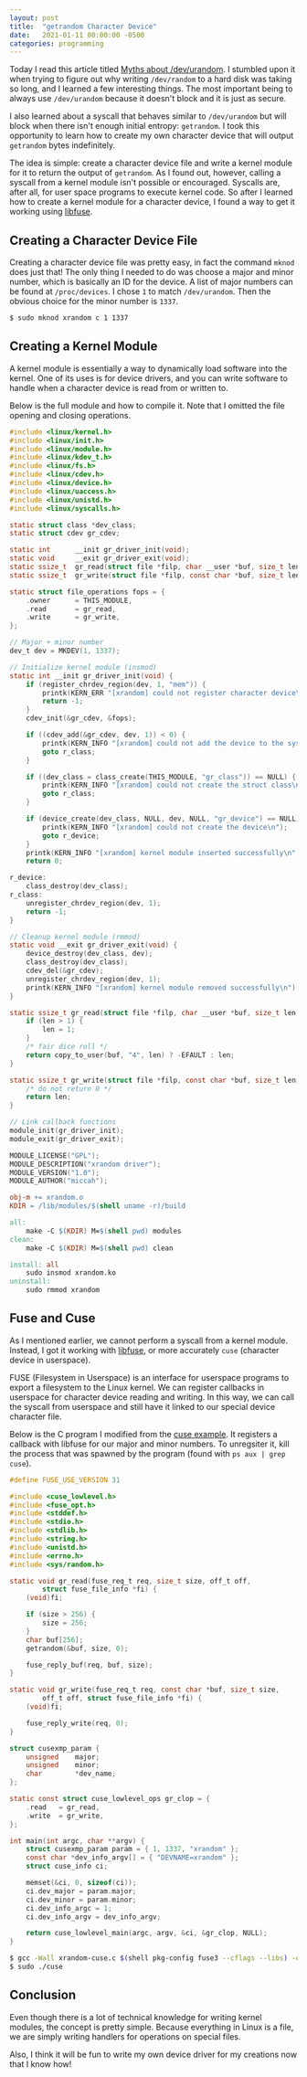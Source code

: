 ```yaml
---
layout: post
title:  "getrandom Character Device"
date:   2021-01-11 00:00:00 -0500
categories: programming
---
```


Today I read this article titled [Myths about
/dev/urandom](https://www.2uo.de/myths-about-urandom/). I stumbled upon
it when trying to figure out why writing `/dev/random` to a hard disk
was taking so long, and I learned a few interesting things. The most
important being to always use `/dev/urandom` because it doesn't block
and it is just as secure.

I also learned about a syscall that behaves similar to `/dev/urandom`
but will block when there isn't enough initial entropy: `getrandom`.
I took this opportunity to learn how to create my own character device
that will output `getrandom` bytes indefinitely.

The idea is simple: create a character device file and write a kernel
module for it to return the output of `getrandom`. As I found out,
however, calling a syscall from a kernel module isn't possible or
encouraged. Syscalls are, after all, for user space programs to
execute kernel code.  So after I learned how to create a kernel
module for a character device, I found a way to get it working using
[libfuse](https://github.com/libfuse/libfuse).

## Creating a Character Device File
Creating a character device file was pretty easy, in fact the command
`mknod` does just that!  The only thing I needed to do was choose a
major and minor number, which is basically an ID for the device.  A list
of major numbers can be found at `/proc/devices`. I chose `1` to match
`/dev/urandom`. Then the obvious choice for the minor number is `1337`.

```bash
$ sudo mknod xrandom c 1 1337
```

## Creating a Kernel Module
A kernel module is essentially a way to dynamically load software into
the kernel. One of its uses is for device drivers, and you can write
software to handle when a character device is read from or written to.

Below is the full module and how to compile it. Note that I omitted the
file opening and closing operations.

```c
#include <linux/kernel.h>
#include <linux/init.h>
#include <linux/module.h>
#include <linux/kdev_t.h>
#include <linux/fs.h>
#include <linux/cdev.h>
#include <linux/device.h>
#include <linux/uaccess.h>
#include <linux/unistd.h>
#include <linux/syscalls.h>

static struct class *dev_class;
static struct cdev gr_cdev;

static int      __init gr_driver_init(void);
static void     __exit gr_driver_exit(void);
static ssize_t  gr_read(struct file *filp, char __user *buf, size_t len, loff_t *off);
static ssize_t  gr_write(struct file *filp, const char *buf, size_t len, loff_t *off);

static struct file_operations fops = {
    .owner      = THIS_MODULE,
    .read       = gr_read,
    .write      = gr_write,
};

// Major + minor number
dev_t dev = MKDEV(1, 1337);

// Initialize kernel module (insmod)
static int __init gr_driver_init(void) {
    if (register_chrdev_region(dev, 1, "mem")) {
        printk(KERN_ERR "[xrandom] could not register character device\n");
        return -1;
    }
    cdev_init(&gr_cdev, &fops);

    if ((cdev_add(&gr_cdev, dev, 1)) < 0) {
        printk(KERN_INFO "[xrandom] could not add the device to the system\n");
        goto r_class;
    }

    if ((dev_class = class_create(THIS_MODULE, "gr_class")) == NULL) {
        printk(KERN_INFO "[xrandom] could not create the struct class\n");
        goto r_class;
    }

    if (device_create(dev_class, NULL, dev, NULL, "gr_device") == NULL) {
        printk(KERN_INFO "[xrandom] could not create the device\n");
        goto r_device;
    }
    printk(KERN_INFO "[xrandom] kernel module inserted successfully\n");
    return 0;

r_device:
    class_destroy(dev_class);
r_class:
    unregister_chrdev_region(dev, 1);
    return -1;
}

// Cleanup kernel module (rmmod)
static void __exit gr_driver_exit(void) {
    device_destroy(dev_class, dev);
    class_destroy(dev_class);
    cdev_del(&gr_cdev);
    unregister_chrdev_region(dev, 1);
    printk(KERN_INFO "[xrandom] kernel module removed successfully\n");
}

static ssize_t gr_read(struct file *filp, char __user *buf, size_t len, loff_t *off) {
    if (len > 1) {
        len = 1;
    }
    /* fair dice roll */
    return copy_to_user(buf, "4", len) ? -EFAULT : len;
}

static ssize_t gr_write(struct file *filp, const char *buf, size_t len, loff_t *off) {
    /* do not return 0 */
    return len;
}

// Link callback functions
module_init(gr_driver_init);
module_exit(gr_driver_exit);

MODULE_LICENSE("GPL");
MODULE_DESCRIPTION("xrandom driver");
MODULE_VERSION("1.0");
MODULE_AUTHOR("miccah");
```

```Makefile
obj-m += xrandom.o
KDIR = /lib/modules/$(shell uname -r)/build

all:
	make -C $(KDIR) M=$(shell pwd) modules
clean:
	make -C $(KDIR) M=$(shell pwd) clean

install: all
	sudo insmod xrandom.ko
uninstall:
	sudo rmmod xrandom
```

## Fuse and Cuse
As I mentioned earlier, we cannot perform a syscall
from a kernel module. Instead, I got it working with
[libfuse](https://github.com/libfuse/libfuse), or more accurately `cuse`
(character device in userspace).

FUSE (Filesystem in Userspace) is an interface for userspace programs
to export a filesystem to the Linux kernel. We can register callbacks
in userspace for character device reading and writing. In this way, we
can call the syscall from userspace and still have it linked to our
special device character file.

Below is the C program I modified from the [cuse
example](https://github.com/libfuse/libfuse/blob/master/example/cuse.c).
It registers a callback with libfuse for our major and minor numbers.
To unregsiter it, kill the process that was spawned by the program
(found with `ps aux | grep cuse`).

```c
#define FUSE_USE_VERSION 31

#include <cuse_lowlevel.h>
#include <fuse_opt.h>
#include <stddef.h>
#include <stdio.h>
#include <stdlib.h>
#include <string.h>
#include <unistd.h>
#include <errno.h>
#include <sys/random.h>

static void gr_read(fuse_req_t req, size_t size, off_t off,
        struct fuse_file_info *fi) {
    (void)fi;

    if (size > 256) {
        size = 256;
    }
    char buf[256];
    getrandom(&buf, size, 0);

    fuse_reply_buf(req, buf, size);
}

static void gr_write(fuse_req_t req, const char *buf, size_t size,
        off_t off, struct fuse_file_info *fi) {
    (void)fi;

    fuse_reply_write(req, 0);
}

struct cusexmp_param {
    unsigned    major;
    unsigned    minor;
    char        *dev_name;
};

static const struct cuse_lowlevel_ops gr_clop = {
    .read   = gr_read,
    .write  = gr_write,
};

int main(int argc, char **argv) {
    struct cusexmp_param param = { 1, 1337, "xrandom" };
    const char *dev_info_argv[] = { "DEVNAME=xrandom" };
    struct cuse_info ci;

    memset(&ci, 0, sizeof(ci));
    ci.dev_major = param.major;
    ci.dev_minor = param.minor;
    ci.dev_info_argc = 1;
    ci.dev_info_argv = dev_info_argv;

    return cuse_lowlevel_main(argc, argv, &ci, &gr_clop, NULL);
}
```

```bash
$ gcc -Wall xrandom-cuse.c $(shell pkg-config fuse3 --cflags --libs) -o cuse
$ sudo ./cuse
```

## Conclusion
Even though there is a lot of technical knowledge for writing kernel
modules, the concept is pretty simple. Because everything in Linux is
a file, we are simply writing handlers for operations on special files.

Also, I think it will be fun to write my own device driver for my
creations now that I know how!
